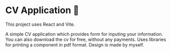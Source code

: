 # CV Application 📝

This project uses React and Vite.

A simple CV application which provides form for inputing your information. You can also download the cv for free, without any payments.
Uses libraries for printing a component in pdf format. Design is made by myself.
